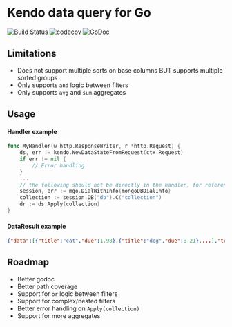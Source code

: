 # Kendo data query for Go

[![Build Status](https://travis-ci.org/XavierTS/kendo-data-query.svg)](https://travis-ci.org/XavierTS/kendo-data-query)
[![codecov](https://codecov.io/gh/XavierTS/kendo-data-query/branch/master/graph/badge.svg)](https://codecov.io/gh/XavierTS/kendo-data-query)
[![GoDoc](https://godoc.org/github.com/XavierTS/kendo-data-query?status.svg)](https://godoc.org/github.com/XavierTS/kendo-data-query)

## Limitations

* Does not support multiple sorts on base columns BUT supports multiple sorted groups
* Only supports `and` logic between filters
* Only supports `avg` and `sum` aggregates

## Usage

#### Handler example
```go
func MyHandler(w http.ResponseWriter, r *http.Request) {
    ds, err := kendo.NewDataStateFromRequest(ctx.Request)
    if err != nil {
        // Error handling
    }
    ...
    // the following should not be directly in the handler, for reference only
    session, err := mgo.DialWithInfo(mongoDBDialInfo)
    collection := session.DB("db").C("collection")
    dr := ds.Apply(collection)
}
```

#### DataResult example

```json
{"data":[{"title":"cat","due":1.98},{"title":"dog","due":8.21},...],"total":325}
```

## Roadmap

* Better godoc
* Better path coverage
* Support for `or` logic between filters
* Support for complex/nested filters
* Better error handling on `Apply(collection)`
* Support for more aggregates